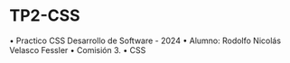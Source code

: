 # TP2-CSS
• Practico CSS Desarrollo de Software - 2024
• Alumno: Rodolfo Nicolás Velasco Fessler
• Comisión 3.
• CSS

